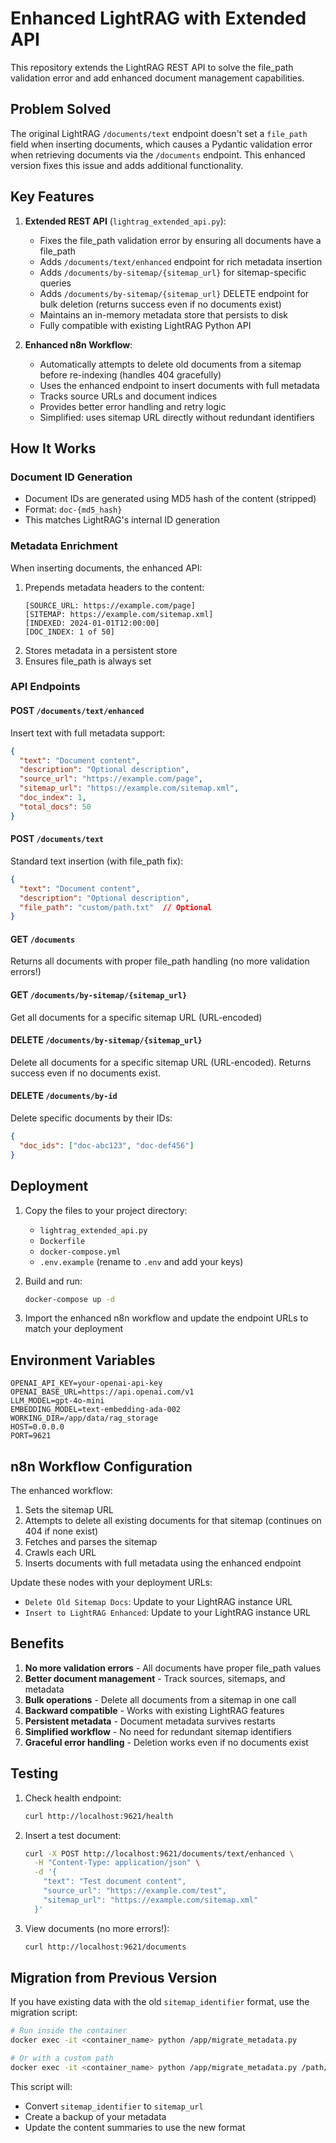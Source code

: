 # Enhanced LightRAG with Extended API

This repository extends the LightRAG REST API to solve the file_path validation error and add enhanced document management capabilities.

## Problem Solved

The original LightRAG `/documents/text` endpoint doesn't set a `file_path` field when inserting documents, which causes a Pydantic validation error when retrieving documents via the `/documents` endpoint. This enhanced version fixes this issue and adds additional functionality.

## Key Features

1. **Extended REST API** (`lightrag_extended_api.py`):
   - Fixes the file_path validation error by ensuring all documents have a file_path
   - Adds `/documents/text/enhanced` endpoint for rich metadata insertion
   - Adds `/documents/by-sitemap/{sitemap_url}` for sitemap-specific queries
   - Adds `/documents/by-sitemap/{sitemap_url}` DELETE endpoint for bulk deletion (returns success even if no documents exist)
   - Maintains an in-memory metadata store that persists to disk
   - Fully compatible with existing LightRAG Python API

2. **Enhanced n8n Workflow**:
   - Automatically attempts to delete old documents from a sitemap before re-indexing (handles 404 gracefully)
   - Uses the enhanced endpoint to insert documents with full metadata
   - Tracks source URLs and document indices
   - Provides better error handling and retry logic
   - Simplified: uses sitemap URL directly without redundant identifiers

## How It Works

### Document ID Generation
- Document IDs are generated using MD5 hash of the content (stripped)
- Format: `doc-{md5_hash}`
- This matches LightRAG's internal ID generation

### Metadata Enrichment
When inserting documents, the enhanced API:
1. Prepends metadata headers to the content:
   ```
   [SOURCE_URL: https://example.com/page]
   [SITEMAP: https://example.com/sitemap.xml]
   [INDEXED: 2024-01-01T12:00:00]
   [DOC_INDEX: 1 of 50]
   ```
2. Stores metadata in a persistent store
3. Ensures file_path is always set

### API Endpoints

#### POST `/documents/text/enhanced`
Insert text with full metadata support:
```json
{
  "text": "Document content",
  "description": "Optional description",
  "source_url": "https://example.com/page",
  "sitemap_url": "https://example.com/sitemap.xml",
  "doc_index": 1,
  "total_docs": 50
}
```

#### POST `/documents/text`
Standard text insertion (with file_path fix):
```json
{
  "text": "Document content",
  "description": "Optional description",
  "file_path": "custom/path.txt"  // Optional
}
```

#### GET `/documents`
Returns all documents with proper file_path handling (no more validation errors!)

#### GET `/documents/by-sitemap/{sitemap_url}`
Get all documents for a specific sitemap URL (URL-encoded)

#### DELETE `/documents/by-sitemap/{sitemap_url}`
Delete all documents for a specific sitemap URL (URL-encoded). Returns success even if no documents exist.

#### DELETE `/documents/by-id`
Delete specific documents by their IDs:
```json
{
  "doc_ids": ["doc-abc123", "doc-def456"]
}
```

## Deployment

1. Copy the files to your project directory:
   - `lightrag_extended_api.py`
   - `Dockerfile`
   - `docker-compose.yml`
   - `.env.example` (rename to `.env` and add your keys)

2. Build and run:
   ```bash
   docker-compose up -d
   ```

3. Import the enhanced n8n workflow and update the endpoint URLs to match your deployment

## Environment Variables

```env
OPENAI_API_KEY=your-openai-api-key
OPENAI_BASE_URL=https://api.openai.com/v1
LLM_MODEL=gpt-4o-mini
EMBEDDING_MODEL=text-embedding-ada-002
WORKING_DIR=/app/data/rag_storage
HOST=0.0.0.0
PORT=9621
```

## n8n Workflow Configuration

The enhanced workflow:
1. Sets the sitemap URL
2. Attempts to delete all existing documents for that sitemap (continues on 404 if none exist)
3. Fetches and parses the sitemap
4. Crawls each URL
5. Inserts documents with full metadata using the enhanced endpoint

Update these nodes with your deployment URLs:
- `Delete Old Sitemap Docs`: Update to your LightRAG instance URL
- `Insert to LightRAG Enhanced`: Update to your LightRAG instance URL

## Benefits

1. **No more validation errors** - All documents have proper file_path values
2. **Better document management** - Track sources, sitemaps, and metadata
3. **Bulk operations** - Delete all documents from a sitemap in one call
4. **Backward compatible** - Works with existing LightRAG features
5. **Persistent metadata** - Document metadata survives restarts
6. **Simplified workflow** - No need for redundant sitemap identifiers
7. **Graceful error handling** - Deletion works even if no documents exist

## Testing

1. Check health endpoint:
   ```bash
   curl http://localhost:9621/health
   ```

2. Insert a test document:
   ```bash
   curl -X POST http://localhost:9621/documents/text/enhanced \
     -H "Content-Type: application/json" \
     -d '{
       "text": "Test document content",
       "source_url": "https://example.com/test",
       "sitemap_url": "https://example.com/sitemap.xml"
     }'
   ```

3. View documents (no more errors!):
   ```bash
   curl http://localhost:9621/documents
   ```

## Migration from Previous Version

If you have existing data with the old `sitemap_identifier` format, use the migration script:

```bash
# Run inside the container
docker exec -it <container_name> python /app/migrate_metadata.py

# Or with a custom path
docker exec -it <container_name> python /app/migrate_metadata.py /path/to/document_metadata.json
```

This script will:
- Convert `sitemap_identifier` to `sitemap_url`
- Create a backup of your metadata
- Update the content summaries to use the new format